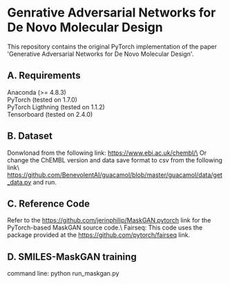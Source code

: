 # Genrative Adversarial Networks for De Novo Molecular Design
This repository contains the original PyTorch implementation of the paper 'Generative Adversarial Networks for De Novo Molecular Design'.

## A. Requirements
Anaconda (>= 4.8.3)\
PyTorch (tested on 1.7.0)\
PyTorch Ligthning (tested on 1.1.2)\
Tensorboard (tested on 2.4.0)

## B. Dataset
Donwlonad from the following link: https://www.ebi.ac.uk/chembl/\
Or change the ChEMBL version and data save format to csv from the following link\ https://github.com/BenevolentAI/guacamol/blob/master/guacamol/data/get_data.py and run.

## C. Reference Code
Refer to the https://github.com/jerinphilip/MaskGAN.pytorch link for the PyTorch-based MaskGAN source code.\ 
Fairseq: This code uses the package provided at the https://github.com/pytorch/fairseq link.

## D. SMILES-MaskGAN training
command line: python run_maskgan.py
